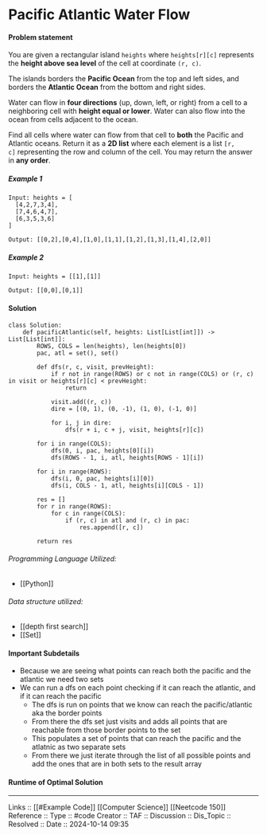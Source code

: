 # Pacific Atlantic Water Flow

#### Problem statement

You are given a rectangular island `heights` where `heights[r][c]` represents the **height above sea level** of the cell at coordinate `(r, c)`.

The islands borders the **Pacific Ocean** from the top and left sides, and borders the **Atlantic Ocean** from the bottom and right sides.

Water can flow in **four directions** (up, down, left, or right) from a cell to a neighboring cell with **height equal or lower**. Water can also flow into the ocean from cells adjacent to the ocean.

Find all cells where water can flow from that cell to **both** the Pacific and Atlantic oceans. Return it as a **2D list** where each element is a list `[r, c]` representing the row and column of the cell. You may return the answer in **any order**.
##### Example 1
```
Input: heights = [
  [4,2,7,3,4],
  [7,4,6,4,7],
  [6,3,5,3,6]
]

Output: [[0,2],[0,4],[1,0],[1,1],[1,2],[1,3],[1,4],[2,0]]
```
##### Example 2
```
Input: heights = [[1],[1]]

Output: [[0,0],[0,1]]
```
#### Solution
```
class Solution:
    def pacificAtlantic(self, heights: List[List[int]]) -> List[List[int]]:
        ROWS, COLS = len(heights), len(heights[0])
        pac, atl = set(), set()
  
        def dfs(r, c, visit, prevHeight):
            if r not in range(ROWS) or c not in range(COLS) or (r, c) in visit or heights[r][c] < prevHeight:
                return

            visit.add((r, c))
            dire = [(0, 1), (0, -1), (1, 0), (-1, 0)]
  
            for i, j in dire:
                dfs(r + i, c + j, visit, heights[r][c])

        for i in range(COLS):
            dfs(0, i, pac, heights[0][i])
            dfs(ROWS - 1, i, atl, heights[ROWS - 1][i])

        for i in range(ROWS):
            dfs(i, 0, pac, heights[i][0])
            dfs(i, COLS - 1, atl, heights[i][COLS - 1])

        res = []
        for r in range(ROWS):
            for c in range(COLS):
                if (r, c) in atl and (r, c) in pac:
                    res.append([r, c])

        return res
```

###### Programming Language Utilized:
- [[Python]]
###### Data structure utilized:

- [[depth first search]]
- [[Set]]
#### Important Subdetails

- Because we are seeing what points can reach both the pacific and the atlantic we need two sets
- We can run a dfs on each point checking if it can reach the atlantic, and if it can reach the pacific
	- The dfs is run on points that we know can reach the pacific/atlantic aka the border points
	- From there the dfs set just visits and adds all points that are reachable from those border points to the set
	- This populates a set of points that can reach the pacific and the atlatnic as two separate sets
	- From there we just iterate through the list of all possible points and add the ones that are in both sets to the result array
#### Runtime of Optimal Solution
---
Links :: [[#Example Code]] [[Computer Science]] [[Neetcode 150]]
Reference ::
Type :: #code
Creator ::
TAF ::
Discussion ::
Dis_Topic :: 
Resolved ::
Date :: 2024-10-14 09:35
